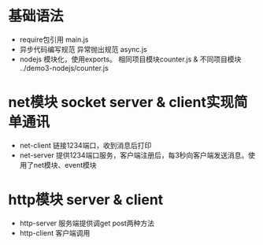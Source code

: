 
# 基础语法
- require包引用  main.js
- 异步代码编写规范 异常抛出规范 async.js
- nodejs 模块化，使用exports。  相同项目模块counter.js &    不同项目模块 ../demo3-nodejs/counter.js


# net模块 socket server & client实现简单通讯
- net-client 链接1234端口，收到消息后打印
- net-server 提供1234端口服务，客户端注册后，每3秒向客户端发送消息。使用了net模块、event模块


# http模块 server & client
- http-server 服务端提供调get post两种方法 
- http-client 客户端调用

